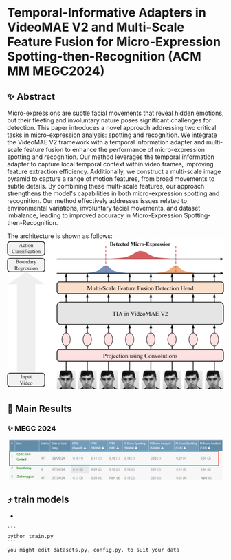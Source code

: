 # Temporal-Informative Adapters in VideoMAE V2 and Multi-Scale Feature Fusion  for Micro-Expression Spotting-then-Recognition (ACM MM MEGC2024)


## ✨ Abstract

Micro-expressions are subtle facial movements that reveal hidden emotions, but their fleeting and involuntary nature poses significant challenges for detection. This paper introduces a novel approach addressing two critical tasks in micro-expression analysis: spotting and recognition. We integrate the VideoMAE V2 framework with a temporal information adapter and multi-scale feature fusion to enhance the performance of micro-expression spotting and recognition. Our method leverages the temporal information adapter to capture local temporal context within video frames, improving feature extraction efficiency. Additionally, we construct a multi-scale image pyramid to capture a range of motion features, from broad movements to subtle details. By combining these multi-scale features, our approach strengthens the model's capabilities in both micro-expression spotting and recognition. Our method effectively addresses issues related to environmental variations, involuntary facial movements, and dataset imbalance, leading to improved accuracy in Micro-Expression Spotting-then-Recognition. 

The architecture is shown as follows:
![frame](https://github.com/zgp123-wq/MEGC2024-STR/blob/main/figs/model.jpg)

## 🚀 Main Results

### ✨ MEGC 2024

![Leaderboard result](https://github.com/zgp123-wq/MEGC2024-STR/blob/main/figs/1722965551555.png)

## ⤴️ train models

- 

    ```
    python train.py
    ```
    you might edit datasets.py, config.py, to suit your data
  
